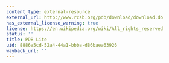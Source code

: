 ```yaml
---
content_type: external-resource
external_url: http://www.rcsb.org/pdb/download/download.do
has_external_license_warning: true
license: https://en.wikipedia.org/wiki/All_rights_reserved
status: ''
title: PDB Lite
uid: 8886a5cd-52a4-44a1-bbba-d86baea63926
wayback_url: ''
---
```

